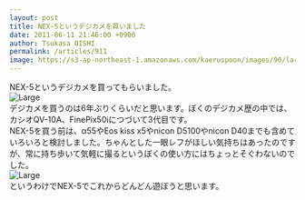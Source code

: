```yaml
---
layout: post
title: NEX-5というデジカメを買いました
date: 2011-06-11 21:46:00 +0900
author: Tsukasa OISHI
permalink: /articles/911
image: https://s3-ap-northeast-1.amazonaws.com/kaeruspoon/images/90/large.jpg?1307795528
---
```



NEX-5というデジカメを買ってもらいました。  
 ![Large](https://s3-ap-northeast-1.amazonaws.com/kaeruspoon/images/90/large.jpg?1307795528)  
デジカメを買うのは6年ぶりくらいだと思います。ぼくのデジカメ歴の中では、カシオQV-10A、FinePix50iにつづいて3代目です。  
NEX-5を買う前は、α55やEos kiss x5やnicon D5100やnicon D40までも含めていろいろと検討しました。ちゃんとした一眼レフがほしい気持ちはあったのですが、常に持ち歩いて気軽に撮るというぼくの使い方にはちょっとそぐわないのでした。  
 ![Large](https://s3-ap-northeast-1.amazonaws.com/kaeruspoon/images/91/large.jpg?1307796355)  
というわけでNEX-5でこれからどんどん遊ぼうと思います。  

